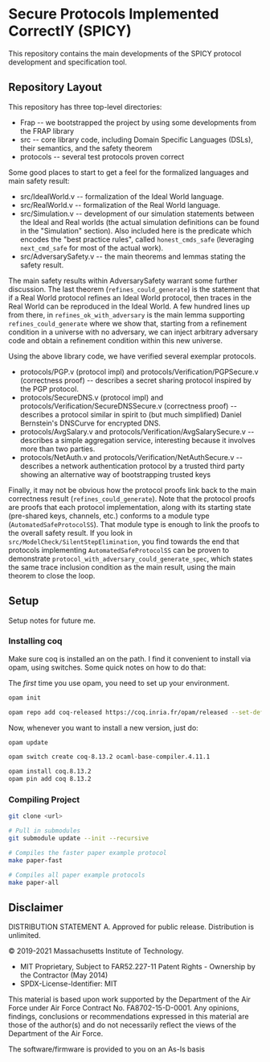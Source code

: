 # Secure Protocols Implemented CorrectlY (SPICY)

This repository contains the main developments of the SPICY protocol development and specification tool.

## Repository Layout

This repository has three top-level directories:
* Frap -- we bootstrapped the project by using some developments from the FRAP library
* src -- core library code, including Domain Specific Languages (DSLs), their semantics, and the safety theorem
* protocols -- several test protocols proven correct

Some good places to start to get a feel for the formalized languages and main safety result:

* src/IdealWorld.v -- formalization of the Ideal World language.
* src/RealWorld.v -- formalization of the Real World language.
* src/Simulation.v -- development of our simulation statements between the Ideal and Real worlds (the actual simulation definitions can be found in the "Simulation" section).  Also included here is the predicate which encodes the "best practice rules", called `honest_cmds_safe` (leveraging `next_cmd_safe` for most of the actual work).
* src/AdversarySafety.v -- the main theorems and lemmas stating the safety result.

The main safety results within AdversarySafety warrant some further discussion.
The last theorem (`refines_could_generate`) is the statement that if a Real
World protocol refines an Ideal World protocol, then traces in the Real World
can be reproduced in the Ideal World. A few hundred lines up from there, in
`refines_ok_with_adversary` is the main lemma supporting
`refines_could_generate` where we show that, starting from a refinement
condition in a universe with no adversary, we can inject arbitrary adversary
code and obtain a refinement condition within this new universe.

Using the above library code, we have verified several exemplar protocols.

* protocols/PGP.v (protocol impl) and protocols/Verification/PGPSecure.v (correctness proof) -- describes a secret sharing protocol inspired by the PGP protocol.
* protocols/SecureDNS.v (protocol impl) and protocols/Verification/SecureDNSSecure.v (correctness proof) -- describes a protocol similar in spirit to (but much simplified) Daniel Bernstein's DNSCurve for encrypted DNS.
* protocols/AvgSalary.v and protocols/Verification/AvgSalarySecure.v -- describes a simple aggregation service, interesting because it involves more than two parties.
* protocols/NetAuth.v and protocols/Verification/NetAuthSecure.v -- describes a network authentication protocol by a trusted third party showing an alternative way of bootstrapping trusted keys

Finally, it may not be obvious how the protocol proofs link back to the main correctness result (`refines_could_generate`).  Note that the protocol proofs are proofs that each protocol implementation, along with its starting state (pre-shared keys, channels, etc.) conforms to a module type (`AutomatedSafeProtocolSS`).  That module type is enough to link the proofs to the overall safety result.  If you look in `src/ModelCheck/SilentStepElimination`, you find towards the end that protocols implementing `AutomatedSafeProtocolSS` can be proven to demonstrate `protocol_with_adversary_could_generate_spec`, which states the same trace inclusion condition as the main result, using the main theorem to close the loop.

## Setup

Setup notes for future me.

### Installing coq

Make sure coq is installed an on the path.  I find it convenient to
install via opam, using switches.  Some quick notes on how to do that:

The *first* time you use opam, you need to set up your environment.

```bash
opam init

opam repo add coq-released https://coq.inria.fr/opam/released --set-default
```

Now, whenever you want to install a new version, just do:

```bash
opam update

opam switch create coq-8.13.2 ocaml-base-compiler.4.11.1

opam install coq.8.13.2
opam pin add coq 8.13.2
```

### Compiling Project

```bash
git clone <url>

# Pull in submodules
git submodule update --init --recursive

# Compiles the faster paper example protocol
make paper-fast

# Compiles all paper example protocols
make paper-all
```

## Disclaimer

DISTRIBUTION STATEMENT A. Approved for public release. Distribution is unlimited.

© 2019-2021 Massachusetts Institute of Technology.
* MIT Proprietary, Subject to FAR52.227-11 Patent Rights - Ownership by the Contractor (May 2014)
* SPDX-License-Identifier: MIT

This material is based upon work supported by the Department of the Air Force under Air Force Contract No. FA8702-15-D-0001. Any opinions, findings, conclusions or recommendations expressed in this material are those of the author(s) and do not necessarily reflect the views of the Department of the Air Force.

The software/firmware is provided to you on an As-Is basis
